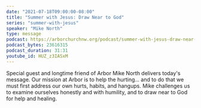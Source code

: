 ```yaml
---
date: "2021-07-18T09:00:00-08:00"
title: "Summer with Jesus: Draw Near to God"
series: "summer-with-jesus"
speaker: "Mike North"
type: message
podcast: https://arborchurchnw.org/podcast/summer-with-jesus-draw-near-to-god.m4a
podcast_bytes: 23616315
podcast_duration: 31:31
youtube_id: HUZ_z3IASxM
---
```


Special guest and longtime friend of Arbor Mike North delivers today's message. Our mission at Arbor is to help the hurting... and to do that we must first address our own hurts, habits, and hangups. Mike challenges us to examine ourselves honestly and with humility, and to draw near to God for help and healing.
